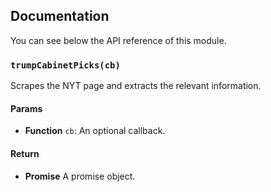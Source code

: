 ## Documentation

You can see below the API reference of this module.

### `trumpCabinetPicks(cb)`
Scrapes the NYT page and extracts the relevant information.

#### Params
- **Function** `cb`: An optional callback.

#### Return
- **Promise** A promise object.

